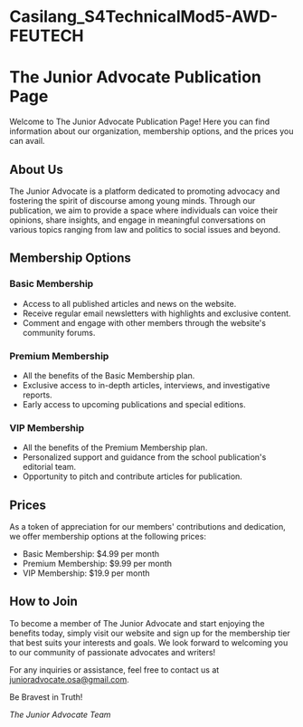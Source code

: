 # Casilang_S4TechnicalMod5-AWD-FEUTECH

# The Junior Advocate Publication Page

Welcome to The Junior Advocate Publication Page! Here you can find information about our organization, membership options, and the prices you can avail.

## About Us

The Junior Advocate is a platform dedicated to promoting advocacy and fostering the spirit of discourse among young minds. Through our publication, we aim to provide a space where individuals can voice their opinions, share insights, and engage in meaningful conversations on various topics ranging from law and politics to social issues and beyond.

## Membership Options

### Basic Membership
- Access to all published articles and news on the website.
- Receive regular email newsletters with highlights and exclusive content.
- Comment and engage with other members through the website's community forums.

### Premium Membership
- All the benefits of the Basic Membership plan.
- Exclusive access to in-depth articles, interviews, and investigative reports.
- Early access to upcoming publications and special editions.

### VIP Membership
- All the benefits of the Premium Membership plan.
- Personalized support and guidance from the school publication's editorial team.
- Opportunity to pitch and contribute articles for publication.

## Prices

As a token of appreciation for our members' contributions and dedication, we offer membership options at the following prices:
- Basic Membership: $4.99 per month
- Premium Membership: $9.99 per month
- VIP Membership: $19.9 per month

## How to Join

To become a member of The Junior Advocate and start enjoying the benefits today, simply visit our website and sign up for the membership tier that best suits your interests and goals. We look forward to welcoming you to our community of passionate advocates and writers!

For any inquiries or assistance, feel free to contact us at junioradvocate.osa@gmail.com.

Be Bravest in Truth!

*The Junior Advocate Team*
